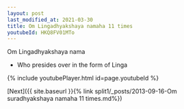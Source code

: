 ```yaml
---
layout: post
last_modified_at: 2021-03-30
title: Om Lingadhyakshaya namaha 11 times
youtubeId: HKQ8FV01MTo
---
```

 
 
Om Lingadhyakshaya nama 
 
 -  Who presides over in the form of Linga 
 
  
 
  
 
 
 
 
 
 


{% include youtubePlayer.html id=page.youtubeId %}
 
[Next]({{ site.baseurl }}{% link  split1/_posts/2013-09-16-Om suradhyakshaya namaha 11 times.md%})
 
